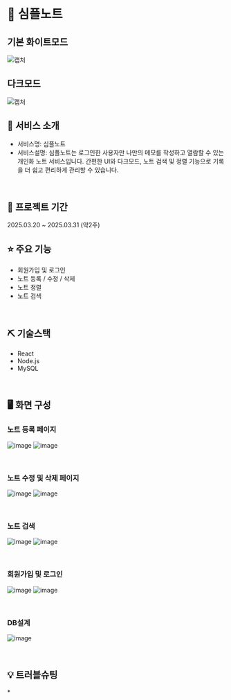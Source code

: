 # 📎 심플노트

## 기본 화이트모드
![캡처](https://github.com/user-attachments/assets/4ffb6d6e-5902-41e4-b411-fab106de4553)
## 다크모드
![캡처](https://github.com/user-attachments/assets/c5abb741-5c29-496f-8b82-f8983b3aa54d)


## 👀 서비스 소개
* 서비스명: 심플노트
* 서비스설명: 심플노트는 로그인한 사용자만 나만의 메모를 작성하고 열람할 수 있는 개인화 노트 서비스입니다.
              간편한 UI와 다크모드, 노트 검색 및 정렬 기능으로 기록을 더 쉽고 편리하게 관리할 수 있습니다.
<br>

## 📅 프로젝트 기간
2025.03.20 ~ 2025.03.31 (약2주)
<br>

## ⭐ 주요 기능
* 회원가입 및 로그인
* 노트 등록 / 수정 / 삭제
* 노트 정렬
* 노트 검색
<br>

## ⛏ 기술스택
* React
* Node.js
* MySQL

<br>

## 🖥 화면 구성

### 노트 등록 페이지
![image](https://github.com/user-attachments/assets/96fbf1cf-dad6-44d1-b401-c93a1b3a9f62)
![image](https://github.com/user-attachments/assets/42020c67-d310-4ed9-9915-8d8732c4307f)





<br>

### 노트 수정 및 삭제 페이지
![image](https://github.com/user-attachments/assets/e567a2a2-c70b-4f3c-a111-e6801155e00b)
![image](https://github.com/user-attachments/assets/7af2cf70-3522-453d-a03e-f218bbeb7f9f)





<br>

### 노트 검색
![image](https://github.com/user-attachments/assets/53b1c883-51db-4b1c-8149-2dcf18121ec1)
![image](https://github.com/user-attachments/assets/2090bb1e-0b5b-460d-80b9-6d644143f9eb)




<br>

### 회원가입 및 로그인
![image](https://github.com/user-attachments/assets/45998cf9-ecf1-4670-a4e4-560171a6d7d6)
![image](https://github.com/user-attachments/assets/3f6b4fbd-45ec-49eb-94d2-ef456eb2dfc6)




<br>

### DB설계
![image](https://github.com/user-attachments/assets/84d61850-fc1a-4c79-930e-56551c0882a2)


<br>

## 💡 트러블슈팅
  
*<br>
